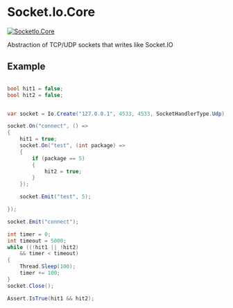 # Socket.Io.Core
[![SocketIo.Core](https://img.shields.io/nuget/v/SocketIo.Core.svg?maxAge=2592000)](https://www.nuget.org/packages/SocketIo.Core/)

Abstraction of TCP/UDP sockets that writes like Socket.IO

## Example

```csharp

bool hit1 = false;
bool hit2 = false;


var socket = Io.Create("127.0.0.1", 4533, 4533, SocketHandlerType.Udp);

socket.On("connect", () =>
{
	hit1 = true;
	socket.On("test", (int package) =>
	{
		if (package == 5)
		{
			hit2 = true;
		}
	});

	socket.Emit("test", 5);

});

socket.Emit("connect");

int timer = 0;
int timeout = 5000;
while ((!hit1 || !hit2)
	&& timer < timeout)
{
	Thread.Sleep(100);
	timer += 100;
}
socket.Close();

Assert.IsTrue(hit1 && hit2);

```